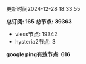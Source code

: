 更新时间2024-12-28 18:33:55

**总订阅: 165**
**总节点: 39363**
- vless节点: 19342
- hysteria2节点: 3

**google ping有效节点: 616**
